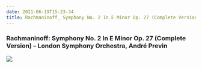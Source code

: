 ```yaml
---
date: 2021-06-19T15-23-34
title: Rachmaninoff_ Symphony No. 2 In E Minor Op. 27 (Complete Version) – London Symphony Orchestra, André Previn
---
```

### Rachmaninoff: Symphony No. 2 In E Minor Op. 27 (Complete Version) – London Symphony Orchestra, André Previn
[1]: https://www.discogs.com/release/2201709

[![](https://img.discogs.com/FrBnudpfcPx7gMqv907z3SkweKE=/fit-in/600x578/filters:strip_icc():format(jpeg):mode_rgb():quality(90)/discogs-images/R-2201709-1615760910-5496.jpeg.jpg)][1]
